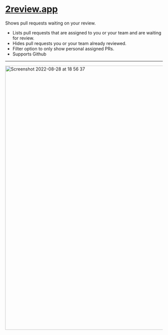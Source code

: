 <a href="https://2review.app" target="_blank"><h1>2review.app</h1></a>

Shows pull requests waiting on your review.

- Lists pull requests that are assigned to you or your team and are waiting for review.
- Hides pull requests you or your team already reviewed.
- Filter option to only show personal assigned PRs.
- Supports Github

<hr />

<img width="845" alt="Screenshot 2022-08-28 at 18 56 37" src="https://user-images.githubusercontent.com/1652607/187085660-88acbbe6-1b65-4222-a558-829b5ed44363.png">
